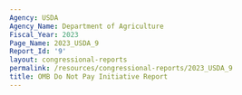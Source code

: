 ```yaml
---
Agency: USDA
Agency_Name: Department of Agriculture
Fiscal_Year: 2023
Page_Name: 2023_USDA_9
Report_Id: '9'
layout: congressional-reports
permalink: /resources/congressional-reports/2023_USDA_9
title: OMB Do Not Pay Initiative Report
---
```

